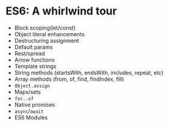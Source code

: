# ES6: A whirlwind tour

- Block scoping(let/const)
- Object literal enhancements
- Destructuring assignment
- Default params
- Rest/spread
- Arrow functions
- Template strings
- String methods (startsWith, endsWith, includes, repeat, etc)
- Array methods (from, of, find, findIndex, fill)
- `Object.assign`
- Maps/sets
- `for..of`
- Native promises
- `async`/`await`
- ES6 Modules
